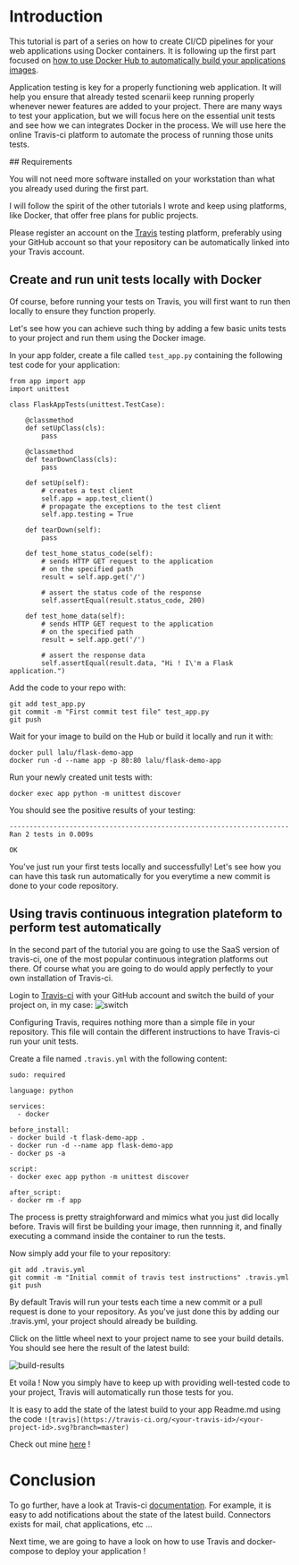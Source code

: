 # Introduction

This tutorial is part of a series on how to create CI/CD pipelines for your web applications using Docker containers. It is following up the first part focused on [how to use Docker Hub to automatically build your applications images](https://www.linux.com/learn/integrating-docker-hub-your-application-build-process).

Application testing is key for a properly functioning web application. It will help you ensure that already tested scenarii keep running properly whenever newer features are added to your project. There are many ways to test your application, but we will focus here on the essential unit tests and see how we can integrates Docker in the process. We will use here the online Travis-ci platform to automate the process of running those units tests.

## Requirements

You will not need more software installed on your workstation than what you already used during the first part.

I will follow the spirit of the other tutorials I wrote and keep using platforms, like Docker, that offer free plans for public projects.

Please register an account on the [Travis](https://travis-ci.org/) testing platform, preferably using your GitHub account so that your repository can be automatically linked into your Travis account.

## Create and run unit tests locally with Docker

Of course, before running your tests on Travis, you will first want to run then locally to ensure they function properly.

Let's see how you can achieve such thing by adding a few basic units tests to your project and run them using the Docker image.

In your app folder, create a file called `test_app.py` containing the following test code for your application:

```
from app import app
import unittest

class FlaskAppTests(unittest.TestCase):

    @classmethod
    def setUpClass(cls):
        pass

    @classmethod
    def tearDownClass(cls):
        pass

    def setUp(self):
        # creates a test client
        self.app = app.test_client()
        # propagate the exceptions to the test client
        self.app.testing = True

    def tearDown(self):
        pass

    def test_home_status_code(self):
        # sends HTTP GET request to the application
        # on the specified path
        result = self.app.get('/')

        # assert the status code of the response
        self.assertEqual(result.status_code, 200)

    def test_home_data(self):
        # sends HTTP GET request to the application
        # on the specified path
        result = self.app.get('/')

        # assert the response data
        self.assertEqual(result.data, "Hi ! I\'m a Flask application.")
```

Add the code to your repo with:

    git add test_app.py
    git commit -m "First commit test file" test_app.py
    git push

Wait for your image to build on the Hub or build it locally and run it with:

    docker pull lalu/flask-demo-app
    docker run -d --name app -p 80:80 lalu/flask-demo-app

Run your newly created unit tests with:

    docker exec app python -m unittest discover

You should see the positive results of your testing:

```    
----------------------------------------------------------------------
Ran 2 tests in 0.009s

OK
```

You've just run your first tests locally and successfully! Let's see how you can have this task run automatically for you everytime a new commit is done to your code repository.

## Using travis continuous integration plateform to perform test automatically

In the second part of the tutorial you are going to use the SaaS version of travis-ci, one of the most popular continuous integration platforms out there. Of course what you are going to do would apply perfectly to your own installation of Travis-ci.

Login to [Travis-ci](http://travis-ci.org) with your GitHub account and switch the build of your project on, in my case:
![switch](./switch.png)

Configuring Travis, requires nothing more than a simple file in your repository. This file will contain the different instructions to have Travis-ci run your unit tests.

Create a file named `.travis.yml` with the following content:

```
sudo: required

language: python

services:
  - docker

before_install:
- docker build -t flask-demo-app .
- docker run -d --name app flask-demo-app
- docker ps -a

script:
- docker exec app python -m unittest discover

after_script:
- docker rm -f app
```

The process is pretty straighforward and mimics what you just did locally before. Travis will first be building your image, then runnning it, and finally executing a command inside the container to run the tests.

Now simply add your file to your repository:

    git add .travis.yml
    git commit -m "Initial commit of travis test instructions" .travis.yml
    git push

By default Travis will run your tests each time a new commit or a pull request is done to your repository.
As you've just done this by adding our .travis.yml, your project should already be building. 

Click on the little wheel next to your project name to see your build details. You should see here the result of the latest build:

![build-results](./test-success.png)

Et voila ! Now you simply have to keep up with providing well-tested code to your project, Travis will automatically run those tests for you.

It is easy to add the state of the latest build to your app Readme.md using the code `![travis](https://travis-ci.org/<your-travis-id>/<your-project-id>.svg?branch=master)`

Check out mine [here](https://github.com/MBuffenoir/Flask-demo-app) !

# Conclusion

To go further, have a look at Travis-ci [documentation](https://docs.travis-ci.com/). For example, it is easy to add notifications about the state of the latest build. Connectors exists for mail, chat applications, etc ...

Next time, we are going to have a look on how to use Travis and docker-compose to deploy your application !

